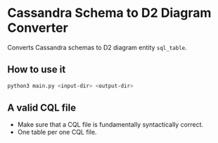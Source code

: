 # Cassandra Schema to D2 Diagram Converter

Converts Cassandra schemas to D2 diagram entity `sql_table`.

## How to use it

```bash
python3 main.py <input-dir> <output-dir>
```

## A valid CQL file

* Make sure that a CQL file is fundamentally syntactically correct.
* One table per one CQL file.
